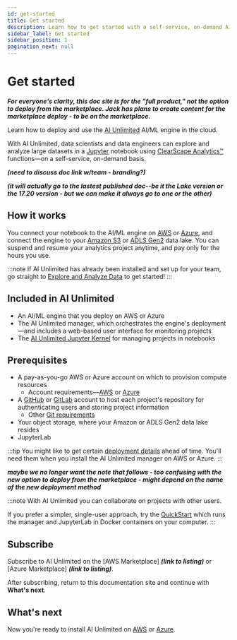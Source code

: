 ```yaml
---
id: get-started
title: Get started
description: Learn how to get started with a self-service, on-demand AI/ML engine.
sidebar_label: Get started
sidebar_position: 1
pagination_next: null
---
```


# Get started

***For everyone's clarity, this doc site is for the "full product," not the option to deploy from the marketplace. Jack has plans to create content for the marketplace deploy - to be on the marketplace.***

Learn how to deploy and use the [AI Unlimited](https://www.teradata.com/platform/ai-unlimited) AI/ML engine in the cloud.

With AI Unlimited, data scientists and data engineers can explore and analyze large datasets in a [Jupyter](https://jupyter.org/) notebook using [ClearScape Analytics™](https://docs.teradata.com/access/sources/dita/topic?dita:topicPath=gma1702668333653.dita) functions&mdash;on a self-service, on-demand basis. 

***(need to discuss doc link w/team - branding?)***

***(it will actually go to the lastest published doc--be it the Lake version or the 17.20 version - but we can make it always go to one or the other)***

## How it works

You connect your notebook to the AI/ML engine on [AWS](https://aws.amazon.com/) or [Azure](https://azure.microsoft.com/en-us), and connect the engine to your [Amazon S3](https://aws.amazon.com/pm/serv-s3/?gclid=Cj0KCQjwlZixBhCoARIsAIC745AmyEzPaBnrARQxyUW_un0BjgTxlHygMScf4ZbX-7dTeznc-psOFlwaAkjmEALw_wcB&trk=fecf68c9-3874-4ae2-a7ed-72b6d19c8034&sc_channel=ps&ef_id=Cj0KCQjwlZixBhCoARIsAIC745AmyEzPaBnrARQxyUW_un0BjgTxlHygMScf4ZbX-7dTeznc-psOFlwaAkjmEALw_wcB:G:s&s_kwcid=AL!4422!3!536452728638!e!!g!!amazon%20s3!11204620052!112938567994) or [ADLS Gen2](https://learn.microsoft.com/en-us/azure/storage/blobs/data-lake-storage-introduction) data lake. You can suspend and resume your analytics project anytime, and pay only for the hours you use.

:::note
If AI Unlimited has already been installed and set up for your team, go straight to [Explore and Analyze Data](/docs/explore-and-analyze-data) to get started!
:::


## Included in AI Unlimited

- An AI/ML engine that you deploy on AWS or Azure
- The AI Unlimited manager, which orchestrates the engine's deployment&mdash;and includes a web-based user interface for monitoring projects
- The [AI Unlimited Jupyter Kernel](https://downloads.teradata.com/download/tools/teradata-ai-unlimited-jupyter-kernel) for managing projects in notebooks


<a id="gs-prerequisites"></a>
## Prerequisites

- A pay-as-you-go AWS or Azure account on which to provision compute resources
	- Account requirements&mdash;[AWS](/docs/advanced/aws-requirements.md) or [Azure](/docs/advanced/azure-requirements.md)
- A [GitHub](https://github.com) or [GitLab](https://gitlab.com) account to host each project's repository for authenticating users and storing project information
	- Other [Git requirements](/docs/advanced/git-requirements.md)
- Your object storage, where your Amazon or ADLS Gen2 data lake resides
- JupyterLab

:::tip
You might like to get certain [deployment details](/docs/advanced/deployment-details.md) ahead of time. You'll need them when you install the AI Unlimited manager on AWS or Azure.
:::

***maybe we no longer want the note that follows - too confusing with the new option to deploy from the marketplace - might depend on the name of the new deployment method***

:::note
With AI Unlimited you can collaborate on projects with other users. 

If you prefer a simpler, single-user approach, try the [QuickStart](/docs/advanced/quickstart) which runs the manager and JupyterLab in Docker containers on your computer.
:::


## Subscribe

Subscribe to AI Unlimited on the [AWS Marketplace] ***(link to listing)*** or [Azure Marketplace] ***(link to listing)***.

After subscribing, return to this documentation site and continue with **What's next**.


## What's next

Now you're ready to install AI Unlimited on [AWS](/docs/install-ai-unlimited/prod-aws-console-deploy-ai-unlimited.md) or [Azure](/docs/install-ai-unlimited/prod-azure-portal-deploy-manager.md).








